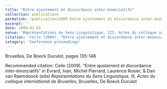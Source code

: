 ```yaml
---
title: "Entre ajustement et discordance inter-énonciatifs"
collection: publications
permalink: /publication/2009-Entre ajustement et discordance inter-énonciatifs
excerpt: ''
date: 2009-01-01
venue: 'Représentations du Sens Linguistique, III, Actes du colloque international de Bruxelles'
citation: 'Celle (2009). “Entre ajustement et discordance inter-énonciatifs” in Evrard, Ivan, Michel Pierrard, Laurence Rosier, &amp; Dan van Raemdonck (eds) <i>Représentations du Sens Linguistique, III, Actes du colloque international de Bruxelles</i>, Bruxelles, De Boeck Duculot'
category: 'Conference proceedings'
---
```

Bruxelles, De Boeck Duculot, pages 135-148

Recommended citation: Celle (2009). “Entre ajustement et discordance inter-énonciatifs” in Evrard, Ivan, Michel Pierrard, Laurence Rosier, & Dan van Raemdonck (eds) <i>Représentations du Sens Linguistique, III, Actes du colloque international de Bruxelles</i>, Bruxelles, De Boeck Duculot